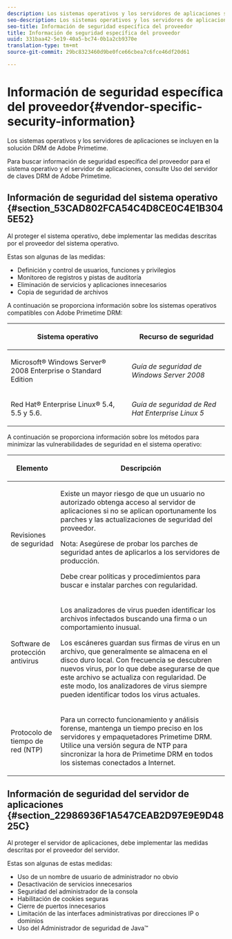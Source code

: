 ```yaml
---
description: Los sistemas operativos y los servidores de aplicaciones se incluyen en la solución DRM de Adobe Primetime.
seo-description: Los sistemas operativos y los servidores de aplicaciones se incluyen en la solución DRM de Adobe Primetime.
seo-title: Información de seguridad específica del proveedor
title: Información de seguridad específica del proveedor
uuid: 331baa42-5e19-40a5-bc74-0b1a2cb9370e
translation-type: tm+mt
source-git-commit: 29bc8323460d9be0fce66cbea7c6fce46df20d61

---
```



# Información de seguridad específica del proveedor{#vendor-specific-security-information}

Los sistemas operativos y los servidores de aplicaciones se incluyen en la solución DRM de Adobe Primetime.

Para buscar información de seguridad específica del proveedor para el sistema operativo y el servidor de aplicaciones, consulte Uso del servidor de claves DRM de Adobe Primetime.

## Información de seguridad del sistema operativo {#section_53CAD802FCA54C4D8CE0C4E1B3045E52}

Al proteger el sistema operativo, debe implementar las medidas descritas por el proveedor del sistema operativo.

Estas son algunas de las medidas:

* Definición y control de usuarios, funciones y privilegios
* Monitoreo de registros y pistas de auditoría
* Eliminación de servicios y aplicaciones innecesarios
* Copia de seguridad de archivos

A continuación se proporciona información sobre los sistemas operativos compatibles con Adobe Primetime DRM:

<table frame="all" colsep="1" rowsep="1" class="+ topic/table adobe-d/table " id="table_ugl_kjz_n4"> 
 <thead class="- topic/thead "> 
  <tr rowsep="1" class="- topic/row "> 
   <th colname="1" class="- topic/entry entry"> <p class="- topic/p ">Sistema operativo </p> </th> 
   <th colname="2" class="- topic/entry entry"> <p class="- topic/p ">Recurso de seguridad </p> </th> 
  </tr> 
 </thead>
 <tbody class="- topic/tbody "> 
  <tr rowsep="1" class="- topic/row "> 
   <td colname="1" class="- topic/entry "> <p class="- topic/p ">Microsoft® Windows Server® 2008 Enterprise o Standard Edition </p> </td> 
   <td colname="2" class="- topic/entry "> <p class="- topic/p "><i class="+ topic/ph hi-d/i ">Guía de seguridad de Windows Server 2008</i> </p> </td> 
  </tr> 
  <tr rowsep="0" class="- topic/row "> 
   <td colname="1" class="- topic/entry "> <p class="- topic/p ">Red Hat® Enterprise Linux® 5.4, 5.5 y 5.6. </p> </td> 
   <td colname="2" class="- topic/entry "> <p class="- topic/p "><i class="+ topic/ph hi-d/i ">Guía de seguridad de Red Hat Enterprise Linux 5</i> </p> </td> 
  </tr> 
 </tbody> 
</table>

A continuación se proporciona información sobre los métodos para minimizar las vulnerabilidades de seguridad en el sistema operativo:

<table frame="all" colsep="1" rowsep="1" class="+ topic/table adobe-d/table " id="table_whl_kjz_n4"> 
 <thead class="- topic/thead "> 
  <tr rowsep="1" class="- topic/row "> 
   <th colname="1" class="- topic/entry entry"> <p class="- topic/p ">Elemento </p> </th> 
   <th colname="2" class="- topic/entry entry"> <p class="- topic/p ">Descripción </p> </th> 
  </tr> 
 </thead>
 <tbody class="- topic/tbody "> 
  <tr rowsep="1" class="- topic/row "> 
   <td colname="1" class="- topic/entry "> <p class="- topic/p ">Revisiones de seguridad </p> </td> 
   <td colname="2" class="- topic/entry "> <p class="- topic/p ">Existe un mayor riesgo de que un usuario no autorizado obtenga acceso al servidor de aplicaciones si no se aplican oportunamente los parches y las actualizaciones de seguridad del proveedor. </p> <p>Nota:  Asegúrese de probar los parches de seguridad antes de aplicarlos a los servidores de producción. </p> <p class="- topic/p ">Debe crear políticas y procedimientos para buscar e instalar parches con regularidad. </p> </td> 
  </tr> 
  <tr rowsep="1" class="- topic/row "> 
   <td colname="1" class="- topic/entry "> <p class="- topic/p ">Software de protección antivirus </p> </td> 
   <td colname="2" class="- topic/entry "> <p class="- topic/p ">Los analizadores de virus pueden identificar los archivos infectados buscando una firma o un comportamiento inusual. </p> <p>Los escáneres guardan sus firmas de virus en un archivo, que generalmente se almacena en el disco duro local. Con frecuencia se descubren nuevos virus, por lo que debe asegurarse de que este archivo se actualiza con regularidad. De este modo, los analizadores de virus siempre pueden identificar todos los virus actuales. </p> </td> 
  </tr> 
  <tr rowsep="0" class="- topic/row "> 
   <td colname="1" class="- topic/entry "> <p class="- topic/p ">Protocolo de tiempo de red (NTP) </p> </td> 
   <td colname="2" class="- topic/entry "> <p class="- topic/p ">Para un correcto funcionamiento y análisis forense, mantenga un tiempo preciso en los servidores y empaquetadores Primetime DRM. Utilice una versión segura de NTP para sincronizar la hora de Primetime DRM en todos los sistemas conectados a Internet. </p> </td> 
  </tr> 
 </tbody> 
</table>

## Información de seguridad del servidor de aplicaciones {#section_22986936F1A547CEAB2D97E9E9D4825C}

Al proteger el servidor de aplicaciones, debe implementar las medidas descritas por el proveedor del servidor.

Estas son algunas de estas medidas:

* Uso de un nombre de usuario de administrador no obvio
* Desactivación de servicios innecesarios
* Seguridad del administrador de la consola
* Habilitación de cookies seguras
* Cierre de puertos innecesarios
* Limitación de las interfaces administrativas por direcciones IP o dominios
* Uso del Administrador de seguridad de Java™

